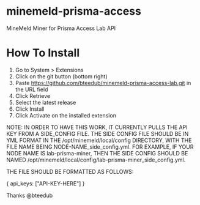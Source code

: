 # minemeld-prisma-access

MineMeld Miner for Prisma Access Lab API

# How To Install

1. Go to System > Extensions
2. Click on the git button (bottom right)
3. Paste https://github.com/bteedub/minemeld-prisma-access-lab.git in the URL field
4. Click Retrieve
5. Select the latest release
6. Click Install
7. Click Activate on the installed extension

NOTE:  IN ORDER TO HAVE THIS WORK, IT CURRENTLY PULLS THE API KEY FROM A SIDE_CONFIG FILE.  THE SIDE CONFIG FILE SHOULD BE IN YML FORMAT IN THE /opt/minemeld/local/config DIRECTORY, WITH THE FILE NAME BEING NODE-NAME_side_config.yml.  FOR EXAMPLE, IF YOUR NODE NAME IS lab-prisma-miner, THEN THE SIDE CONFIG SHOULD BE NAMED /opt/minemeld/local/config/lab-prisma-miner_side_config.yml.
  
THE FILE SHOULD BE FORMATTED AS FOLLOWS:

{
api_keys: ["API-KEY-HERE"]
}

Thanks @bteedub
